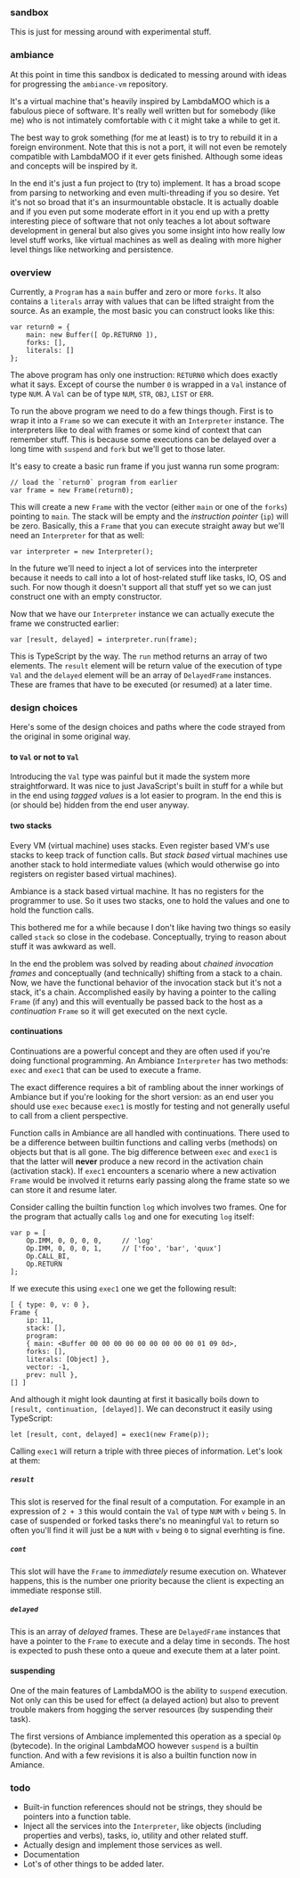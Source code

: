 ### sandbox
This is just for messing around with experimental stuff.

### ambiance
At this point in time this sandbox is dedicated to messing around with ideas
for progressing the `ambiance-vm` repository.

It's a virtual machine that's heavily inspired by LambdaMOO which is a 
fabulous piece of software. It's really well written but for somebody 
(like me) who is not intimately comfortable with `C` it might take a while to
get it. 

The best way to grok something (for me at least) is to try to rebuild it 
in a foreign environment. Note that this is not a port, it will not even be
remotely compatible with LambdaMOO if it ever gets finished. Although some
ideas and concepts will be inspired by it.

In the end it's just a fun project to (try to) implement. It has a broad scope 
from parsing to networking and even multi-threading if you so desire. Yet it's
not so broad that it's an insurmountable obstacle. It is actually doable and if
you even put some moderate effort in it you end up with a pretty interesting
piece of software that not only teaches a lot about software development in
general but also gives you some insight into how really low level stuff works, 
like virtual machines as well as dealing with more higher level things like 
networking and persistence.

### overview
Currently, a `Program` has a `main` buffer and zero or more `forks`. It also 
contains a `literals` array with values that can be lifted straight from the 
source. As an example, the most basic you can construct looks like this:

    var return0 = {
        main: new Buffer([ Op.RETURN0 ]),
        forks: [],
        literals: []
    };
    
The above program has only one instruction: `RETURN0` which does exactly what
it says. Except of course the number `0` is wrapped in a `Val` instance of type
`NUM`. A `Val` can be of type `NUM`, `STR`, `OBJ`, `LIST` or `ERR`. 

To run the above program we need to do a few things though. First is to wrap it
into a `Frame` so we can execute it with an `Interpreter` instance. The 
interpreters like to deal with frames or some kind of context that can remember
stuff. This is because some executions can be delayed over a long time with
`suspend` and `fork` but we'll get to those later. 

It's easy to create a basic run frame if you just wanna run some program:

    // load the `return0` program from earlier
    var frame = new Frame(return0); 
    
This will create a new `Frame` with the vector (either `main` or one
of the `forks`) pointing to `main`. The stack will be empty and the *instruction
pointer* (`ip`) will be zero. Basically, this a `Frame` that you can execute 
straight away but we'll need an `Interpreter` for that as well:

    var interpreter = new Interpreter(); 

In the future we'll need to inject a lot of services into the interpreter because
it needs to call into a lot of host-related stuff like tasks, IO, OS and such. For
now though it doesn't support all that stuff yet so we can just construct one with
an empty constructor.

Now that we have our `Interpreter` instance we can actually execute the frame we
constructed earlier:

    var [result, delayed] = interpreter.run(frame); 

This is TypeScript by the way. The `run` method returns an array of two elements.
The `result` element will be return value of the execution of type `Val` and the 
`delayed` element will be an array of `DelayedFrame` instances. These are frames
that have to be executed (or resumed) at a later time.

### design choices
Here's some of the design choices and paths where the code strayed from the 
original in some original way.

#### to `Val` or not to `Val`
Introducing the `Val` type was painful but it made the system more 
straightforward. It was nice to just JavaScript's built in stuff for a while but
in the end using *tagged values* is a lot easier to program. In the end this 
is (or should be) hidden from the end user anyway.

#### two stacks
Every VM (virtual machine) uses stacks. Even register based VM's use stacks to
keep track of function calls. But *stack based* virtual machines use another
stack to hold intermediate values (which would otherwise go into registers on
register based virtual machines). 

Ambiance is a stack based virtual machine. It has no registers for the
programmer to use. So it uses two stacks, one to hold the values and one to
hold the function calls.

This bothered me for a while because I don't like having two things so easily 
called `stack` so close in the codebase. Conceptually, trying to reason about 
stuff it was awkward as well. 

In the end the problem was solved by reading about *chained invocation frames*
and conceptually (and technically) shifting from a stack to a chain. Now, we
have the functional behavior of the invocation stack but it's not a stack, it's
a chain. Accomplished easily by having a pointer to the calling `Frame` (if
any) and this will eventually be passed back to the host as a *continuation* 
`Frame` so it will get executed on the next cycle.

#### continuations
Continuations are a powerful concept and they are often used if you're doing
functional programming. An Ambiance `Interpreter` has two methods: `exec`
and `exec1` that can be used to execute a frame.

The exact difference requires a bit of rambling about the inner workings of
Ambiance but if you're looking for the short version: as an end user you
should use `exec` because `exec1` is mostly for testing and not generally 
useful to call from a client perspective.

Function calls in Ambiance are all handled with continuations. There used
to be a difference between builtin functions and calling verbs (methods) on 
objects but that is all gone. The big difference between `exec` and `exec1` 
is that the latter will **never** produce a new record in the activation
chain (activation stack). If `exec1` encounters a scenario where a new
activation `Frame` would be involved it returns early passing along the
frame state so we can store it and resume later.

Consider calling the builtin function `log` which involves two frames. One
for the program that actually calls `log` and one for executing `log`
itself: 

    var p = [
        Op.IMM, 0, 0, 0, 0,     // 'log'
        Op.IMM, 0, 0, 0, 1,     // ['foo', 'bar', 'quux']
        Op.CALL_BI,
        Op.RETURN
    ];

If we execute this using `exec1` one we get the following result:

    [ { type: 0, v: 0 },
    Frame {
        ip: 11,
        stack: [],
        program:
        { main: <Buffer 00 00 00 00 00 00 00 00 00 01 09 0d>,
        forks: [],
        literals: [Object] },
        vector: -1,
        prev: null },
    [] ]
        
And although it might look daunting at first it basically boils down to 
`[result, continuation, [delayed]]`. We can deconstruct it easily using
TypeScript:

    let [result, cont, delayed] = exec1(new Frame(p));

Calling `exec1` will return a triple with three pieces of information. Let's
look at them:

##### `result`
This slot is reserved for the final result of a computation. For example in an
expression of `2 + 3` this would contain the `Val` of type `NUM` with `v` being 
`5`. In case of suspended or forked tasks there's no meaningful `Val` to return
so often you'll find it will just be a `NUM` with `v` being `0` to signal
everhting is fine.

##### `cont` 
This slot will have the `Frame` to *immediately* resume execution on. Whatever
happens, this is the number one priority because the client is expecting an 
immediate response still.

##### `delayed`
This is an array of *delayed* frames. These are `DelayedFrame` instances that
have a pointer to the `Frame` to execute and a delay time in seconds. The host
is expected to push these onto a queue and execute them at a later point.    

#### suspending
One of the main features of LambdaMOO is the ability to `suspend` execution. 
Not only can this be used for effect (a delayed action) but also to prevent
trouble makers from hogging the server resources (by suspending their task).

The first versions of Ambiance implemented this operation as a special `Op`
(bytecode). In the original LambdaMOO however `suspend` is a builtin 
function. And with a few revisions it is also a builtin function now in
Amiance.

### todo
* Built-in function references should not be strings, they should be pointers
into a function table.
* Inject all the services into the `Interpreter`, like objects (including
properties and verbs), tasks, io, utility and other related stuff.
* Actually design and implement those services as well.
* Documentation
* Lot's of other things to be added later.